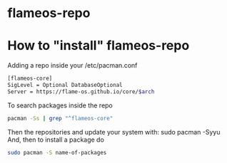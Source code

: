 # flameos-repo

# How to "install" flameos-repo
Adding a repo inside your /etc/pacman.conf
```bash
[flameos-core]
SigLevel = Optional DatabaseOptional
Server = https://flame-os.github.io/core/$arch
```

To search packages inside the repo
``` bash
pacman -Ss | grep "^flameos-core"
```

Then the repositories and update your system with: sudo pacman -Syyu
And, then to install a package do 
```bash
sudo pacman -S name-of-packages
```
